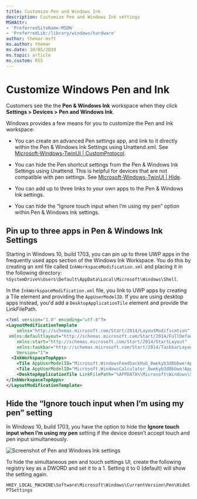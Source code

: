 ```yaml
---
title: Customize Pen and Windows Ink
description: Customize Pen and Windows Ink settings
MSHAttr:
- 'PreferredSiteName:MSDN'
- 'PreferredLib:/library/windows/hardware'
author: themar-msft
ms.author: themar
ms.date: 10/05/2018
ms.topic: article
ms.custom: RS5
---
```

# Customize Windows Pen and Ink

Customers see the the **Pen & Windows Ink** workspace when they click **Settings > Devices > Pen and Windows Ink**.

Windows provides a few means for you to customize the Pen and Ink workspace:

* You can create an advanced Pen settings app, and link to it directly within the Pen & Windows Ink Settings using Unattend.xml. See [Microsoft-Windows-TwinUI | CustomProtocol](unattend/Microsoft-Windows-TwinUI-customprotocol.md).

* You can hide the Pen shortcut settings from the Pen & Windows Ink Settings using Unattend. This is helpful for devices that are not compatible with pen settings. See [Microsoft-Windows-TwinUI | Hide](unattend/microsoft-windows-twinui-hide.md).

* You can add up to three links to your own apps to the Pen & Windows Ink settings.

* You can hide the “Ignore touch input when I’m using my pen” option within Pen & Windows Ink settings.

## Pin up to three apps in Pen & Windows Ink Settings

Starting in Windows 10, build 1703, you can pin up to three UWP apps in the frequently used apps section of the Windows Ink Workspace. You do this by creating an xml file called `InkWorkspaceModification.xml` and placing it in the following directory: `%SystemDrive%\Users\Default\AppData\Local\Microsoft\Windows\Shell`.

In the `InkWorkspaceModification.xml` file, you link to UWP apps by creating a Tile element and providing the `AppUserModelID`. If you are using desktop apps instead, you'd add a `DesktopApplicationTile` element and provide the LinkFilePath.

```xml
<?xml version="1.0" encoding="utf-8"?>
<LayoutModificationTemplate
    xmlns="http://schemas.microsoft.com/Start/2014/LayoutModification"
 xmlns:defaultlayout="http://schemas.microsoft.com/Start/2014/FullDefaultLayout"
    xmlns:start="http://schemas.microsoft.com/Start/2014/StartLayout"
    xmlns:taskbar="http://schemas.microsoft.com/Start/2014/TaskbarLayout"
    Version="1">
  <InkWorkspaceTopApps>
    <Tile AppUserModelID="Microsoft.WindowsFeedbackHub_8wekyb3d8bbwe!App"/>
    <Tile AppUserModelID="Microsoft.WindowsCalculator_8wekyb3d8bbwe!App"/>
    <DesktopApplicationTile LinkFilePath="%APPDATA%\Microsoft\Windows\Start Menu\Programs\OneDrive.lnk"/>
</InkWorkspaceTopApps>
</LayoutModificationTemplate>
```

## Hide the “Ignore touch input when I’m using my pen” setting

In Windows 10, build 1703, you have the option to hide the **Ignore touch input when I’m using my pen** setting if the device doesn’t accept touch and pen input simultaneously. 

![Screenshot of Pen and Windows Ink settings](../images/pen-and-ink.png)

To hide the simultaneous pen and touch settings UI, create the following registry key as a DWORD and set it to a 1. Setting it to 0 (default) will show the setting again.

`HKEY_LOCAL_MACHINE\Software\Microsoft\Windows\CurrentVersion\Pen\HideSPTSettings`
